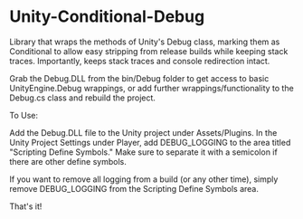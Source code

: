 # Unity-Conditional-Debug
Library that wraps the methods of Unity's Debug class, marking them as Conditional to allow easy stripping from release builds while keeping stack traces. Importantly, keeps stack traces and console redirection intact.

Grab the Debug.DLL from the bin/Debug folder to get access to basic UnityEngine.Debug wrappings, or add further wrappings/functionality to the Debug.cs class and rebuild the project.

To Use:

Add the Debug.DLL file to the Unity project under Assets/Plugins.
In the Unity Project Settings under Player, add DEBUG_LOGGING to the area titled "Scripting Define Symbols." Make sure to separate it with a semicolon if there are other define symbols.

If you want to remove all logging from a build (or any other time), simply remove DEBUG_LOGGING from the Scripting Define Symbols area.

That's it!
